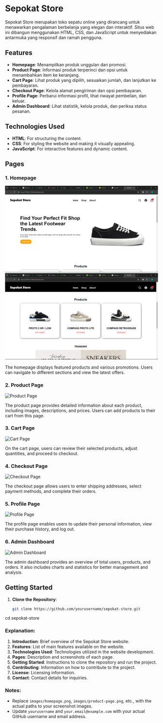 # Sepokat Store

Sepokat Store merupakan toko sepatu online yang dirancang untuk menawarkan pengalaman berbelanja yang elegan dan interaktif. Situs web ini dibangun menggunakan HTML, CSS, dan JavaScript untuk menyediakan antarmuka yang responsif dan ramah pengguna.

## Features

- **Homepage**: Menampilkan produk unggulan dan promosi.
- **Product Page**: Informasi produk terperinci dan opsi untuk menambahkan item ke keranjang.
- **Cart Page**: Lihat produk yang dipilih, sesuaikan jumlah, dan lanjutkan ke pembayaran.
- **Checkout Page**: Kelola alamat pengiriman dan opsi pembayaran.
- **Profile Page**: Perbarui informasi profil, lihat riwayat pembelian, dan keluar.
- **Admin Dashboard**: Lihat statistik, kelola produk, dan periksa status pesanan.

## Technologies Used

- **HTML**: For structuring the content.
- **CSS**: For styling the website and making it visually appealing.
- **JavaScript**: For interactive features and dynamic content.

## Pages

### 1. Homepage

![Homepage](./assets/home.png)
![Homepage](./assets/home2.png)

The homepage displays featured products and various promotions. Users can navigate to different sections and view the latest offers.

### 2. Product Page

![Product Page](images/product-page.png)

The product page provides detailed information about each product, including images, descriptions, and prices. Users can add products to their cart from this page.

### 3. Cart Page

![Cart Page](images/cart-page.png)

On the cart page, users can review their selected products, adjust quantities, and proceed to checkout.

### 4. Checkout Page

![Checkout Page](images/checkout-page.png)

The checkout page allows users to enter shipping addresses, select payment methods, and complete their orders.

### 5. Profile Page

![Profile Page](images/profile-page.png)

The profile page enables users to update their personal information, view their purchase history, and log out.

### 6. Admin Dashboard

![Admin Dashboard](images/admin-dashboard.png)

The admin dashboard provides an overview of total users, products, and orders. It also includes charts and statistics for better management and analysis.

## Getting Started

1. **Clone the Repository**:
   ```bash
   git clone https://github.com/yourusername/sepokat-store.git
cd sepokat-store

### Explanation:

1. **Introduction**: Brief overview of the Sepokat Store website.
2. **Features**: List of main features available on the website.
3. **Technologies Used**: Technologies utilized in the website development.
4. **Pages**: Description and screenshots of each page.
5. **Getting Started**: Instructions to clone the repository and run the project.
6. **Contributing**: Information on how to contribute to the project.
7. **License**: Licensing information.
8. **Contact**: Contact details for inquiries.

### Notes:

- Replace `images/homepage.png`, `images/product-page.png`, etc., with the actual paths to your screenshot images.
- Update `yourusername` and `your.email@example.com` with your actual GitHub username and email address.

